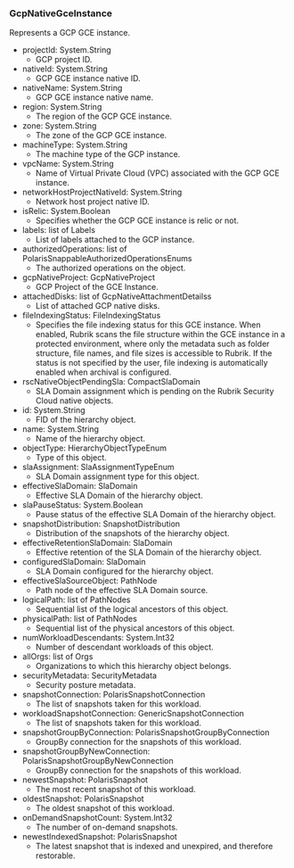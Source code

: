 ### GcpNativeGceInstance
Represents a GCP GCE instance.

- projectId: System.String
  - GCP project ID.
- nativeId: System.String
  - GCP GCE instance native ID.
- nativeName: System.String
  - GCP GCE instance native name.
- region: System.String
  - The region of the GCP GCE instance.
- zone: System.String
  - The zone of the GCP GCE instance.
- machineType: System.String
  - The machine type of the GCP instance.
- vpcName: System.String
  - Name of Virtual Private Cloud (VPC) associated with the GCP GCE instance.
- networkHostProjectNativeId: System.String
  - Network host project native ID.
- isRelic: System.Boolean
  - Specifies whether the GCP GCE instance is relic or not.
- labels: list of Labels
  - List of labels attached to the GCP instance.
- authorizedOperations: list of PolarisSnappableAuthorizedOperationsEnums
  - The authorized operations on the object.
- gcpNativeProject: GcpNativeProject
  - GCP Project of the GCE Instance.
- attachedDisks: list of GcpNativeAttachmentDetailss
  - List of attached GCP native disks.
- fileIndexingStatus: FileIndexingStatus
  - Specifies the file indexing status for this GCE instance. When enabled, Rubrik scans the file structure within the GCE instance in a protected environment, where only the metadata such as folder structure, file names, and file sizes is accessible to Rubrik. If the status is not specified by the user, file indexing is automatically enabled when archival is configured.
- rscNativeObjectPendingSla: CompactSlaDomain
  - SLA Domain assignment which is pending on the Rubrik Security Cloud native objects.
- id: System.String
  - FID of the hierarchy object.
- name: System.String
  - Name of the hierarchy object.
- objectType: HierarchyObjectTypeEnum
  - Type of this object.
- slaAssignment: SlaAssignmentTypeEnum
  - SLA Domain assignment type for this object.
- effectiveSlaDomain: SlaDomain
  - Effective SLA Domain of the hierarchy object.
- slaPauseStatus: System.Boolean
  - Pause status of the effective SLA Domain of the hierarchy object.
- snapshotDistribution: SnapshotDistribution
  - Distribution of the snapshots of the hierarchy object.
- effectiveRetentionSlaDomain: SlaDomain
  - Effective retention of the SLA Domain of the hierarchy object.
- configuredSlaDomain: SlaDomain
  - SLA Domain configured for the hierarchy object.
- effectiveSlaSourceObject: PathNode
  - Path node of the effective SLA Domain source.
- logicalPath: list of PathNodes
  - Sequential list of the logical ancestors of this object.
- physicalPath: list of PathNodes
  - Sequential list of the physical ancestors of this object.
- numWorkloadDescendants: System.Int32
  - Number of descendant workloads of this object.
- allOrgs: list of Orgs
  - Organizations to which this hierarchy object belongs.
- securityMetadata: SecurityMetadata
  - Security posture metadata.
- snapshotConnection: PolarisSnapshotConnection
  - The list of snapshots taken for this workload.
- workloadSnapshotConnection: GenericSnapshotConnection
  - The list of snapshots taken for this workload.
- snapshotGroupByConnection: PolarisSnapshotGroupByConnection
  - GroupBy connection for the snapshots of this workload.
- snapshotGroupByNewConnection: PolarisSnapshotGroupByNewConnection
  - GroupBy connection for the snapshots of this workload.
- newestSnapshot: PolarisSnapshot
  - The most recent snapshot of this workload.
- oldestSnapshot: PolarisSnapshot
  - The oldest snapshot of this workload.
- onDemandSnapshotCount: System.Int32
  - The number of on-demand snapshots.
- newestIndexedSnapshot: PolarisSnapshot
  - The latest snapshot that is indexed and unexpired, and therefore restorable.
